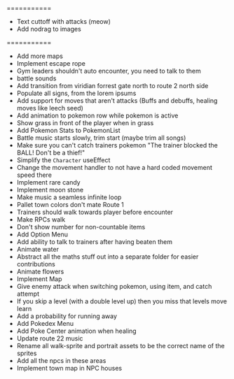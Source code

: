 ===========

- Text cuttoff with attacks (meow)
- Add nodrag to images

===========

- Add more maps
- Implement escape rope
- Gym leaders shouldn't auto encounter, you need to talk to them
- battle sounds
- Add transition from viridian forrest gate north to route 2 north side
- Populate all signs, from the lorem ipsums
- Add support for moves that aren't attacks (Buffs and debuffs, healing moves like leech seed)
- Add animation to pokemon row while pokemon is active
- Show grass in front of the player when in grass
- Add Pokemon Stats to PokemonList
- Battle music starts slowly, trim start (maybe trim all songs)
- Make sure you can't catch trainers pokemon "The trainer blocked the BALL! Don't be a thief!"
- Simplify the `Character` useEffect
- Change the movement handler to not have a hard coded movement speed there
- Implement rare candy
- Implement moon stone
- Make music a seamless infinite loop
- Pallet town colors don't mate Route 1
- Trainers should walk towards player before encounter
- Make RPCs walk
- Don't show number for non-countable items
- Add Option Menu
- Add ability to talk to trainers after having beaten them
- Animate water
- Abstract all the maths stuff out into a separate folder for easier contributions
- Animate flowers
- Implement Map
- Give enemy attack when switching pokemon, using item, and catch attempt
- If you skip a level (with a double level up) then you miss that levels move learn
- Add a probability for running away
- Add Pokedex Menu
- Add Poke Center animation when healing
- Update route 22 music
- Rename all walk-sprite and portrait assets to be the correct name of the sprites
- Add all the npcs in these areas
- Implement town map in NPC houses
